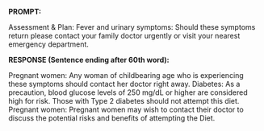 **PROMPT:**

Assessment & Plan:  Fever and urinary symptoms: Should these symptoms return please contact your family doctor urgently or visit your nearest emergency department.

**RESPONSE (Sentence ending after 60th word):**

Pregnant women: Any woman of childbearing age who is experiencing these symptoms should contact her doctor right away. Diabetes: As a precaution, blood glucose levels of 250 mg/dL or higher are considered high for risk. Those with Type 2 diabetes should not attempt this diet. Pregnant women:  Pregnant women may wish to contact their doctor to discuss the potential risks and benefits of attempting the Diet. 